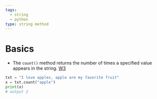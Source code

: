 ```yaml
---
tags:
  - string
  - python
type: string method
---
```

# Basics
- The `count()` method returns the number of times a specified value appears in the string. [W3](https://www.w3schools.com/python/ref_string_count.asp)
```python
txt = "I love apples, apple are my favorite fruit"
x = txt.count("apple")
print(x)
# output 2
```
